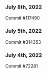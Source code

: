 ### July 8th, 2022

Commit #117490

### July 5th, 2022

Commit #314353


### July 4th, 2022

Commit #72281

